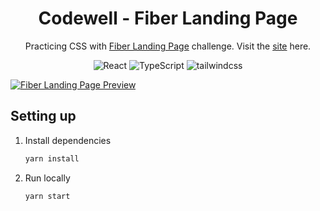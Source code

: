 <div align='center'>

# Codewell - Fiber Landing Page

Practicing CSS with [Fiber Landing Page](https://www.codewell.cc/challenges/608a7e639691700015db16d1) challenge.
Visit the [site](https://fiber-challenge.netlify.app/) here.

![React](https://img.shields.io/badge/React-2e2e2e?logo=react)
![TypeScript](https://img.shields.io/badge/TypeScript-2e2e2e?logo=typescript)
![tailwindcss](https://img.shields.io/badge/Tailwind%20CSS-2e2e2e?logo=tailwindcss)

</div>

<a href='https://fiber-challenge.netlify.app/'>

![Fiber Landing Page Preview](https://codewell-storage-bucket.s3.us-east-2.amazonaws.com/Fiber_Landing_Page_min_03120604f3.jpg)

</a>

## Setting up

1. Install dependencies
	```bash
	yarn install
	```

2. Run locally
	```bash
	yarn start
	```
